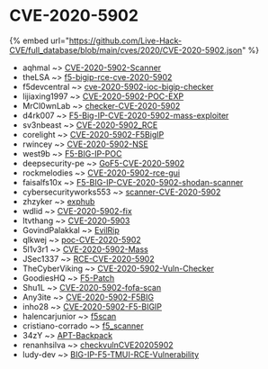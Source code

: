 # CVE-2020-5902
{% embed url="https://github.com/Live-Hack-CVE/full_database/blob/main/cves/2020/CVE-2020-5902.json" %}

* aqhmal ~> [CVE-2020-5902-Scanner](https://www.alice-snow.ru/2020/database/cve-2020-5902/cve-2020-5902-scanner-aqhmal)
* theLSA ~> [f5-bigip-rce-cve-2020-5902](https://www.alice-snow.ru/2020/database/cve-2020-5902/f5-bigip-rce-cve-2020-5902-thelsa)
* f5devcentral ~> [cve-2020-5902-ioc-bigip-checker](https://www.alice-snow.ru/2020/database/cve-2020-5902/cve-2020-5902-ioc-bigip-checker-f5devcentral)
* lijiaxing1997 ~> [CVE-2020-5902-POC-EXP](https://www.alice-snow.ru/2020/database/cve-2020-5902/cve-2020-5902-poc-exp-lijiaxing1997)
* MrCl0wnLab ~> [checker-CVE-2020-5902](https://www.alice-snow.ru/2020/database/cve-2020-5902/checker-cve-2020-5902-mrcl0wnlab)
* d4rk007 ~> [F5-Big-IP-CVE-2020-5902-mass-exploiter](https://www.alice-snow.ru/2020/database/cve-2020-5902/f5-big-ip-cve-2020-5902-mass-exploiter-d4rk007)
* sv3nbeast ~> [CVE-2020-5902_RCE](https://www.alice-snow.ru/2020/database/cve-2020-5902/cve-2020-5902_rce-sv3nbeast)
* corelight ~> [CVE-2020-5902-F5BigIP](https://www.alice-snow.ru/2020/database/cve-2020-5902/cve-2020-5902-f5bigip-corelight)
* rwincey ~> [CVE-2020-5902-NSE](https://www.alice-snow.ru/2020/database/cve-2020-5902/cve-2020-5902-nse-rwincey)
* west9b ~> [F5-BIG-IP-POC](https://www.alice-snow.ru/2020/database/cve-2020-5902/f5-big-ip-poc-west9b)
* deepsecurity-pe ~> [GoF5-CVE-2020-5902](https://www.alice-snow.ru/2020/database/cve-2020-5902/gof5-cve-2020-5902-deepsecurity-pe)
* rockmelodies ~> [CVE-2020-5902-rce-gui](https://www.alice-snow.ru/2020/database/cve-2020-5902/cve-2020-5902-rce-gui-rockmelodies)
* faisalfs10x ~> [F5-BIG-IP-CVE-2020-5902-shodan-scanner](https://www.alice-snow.ru/2020/database/cve-2020-5902/f5-big-ip-cve-2020-5902-shodan-scanner-faisalfs10x)
* cybersecurityworks553 ~> [scanner-CVE-2020-5902](https://www.alice-snow.ru/2020/database/cve-2020-5902/scanner-cve-2020-5902-cybersecurityworks553)
* zhzyker ~> [exphub](https://www.alice-snow.ru/2020/database/cve-2020-5902/exphub-zhzyker)
* wdlid ~> [CVE-2020-5902-fix](https://www.alice-snow.ru/2020/database/cve-2020-5902/cve-2020-5902-fix-wdlid)
* ltvthang ~> [CVE-2020-5903](https://www.alice-snow.ru/2020/database/cve-2020-5902/cve-2020-5903-ltvthang)
* GovindPalakkal ~> [EvilRip](https://www.alice-snow.ru/2020/database/cve-2020-5902/evilrip-govindpalakkal)
* qlkwej ~> [poc-CVE-2020-5902](https://www.alice-snow.ru/2020/database/cve-2020-5902/poc-cve-2020-5902-qlkwej)
* 5l1v3r1 ~> [CVE-2020-5902-Mass](https://www.alice-snow.ru/2020/database/cve-2020-5902/cve-2020-5902-mass-5l1v3r1)
* JSec1337 ~> [RCE-CVE-2020-5902](https://www.alice-snow.ru/2020/database/cve-2020-5902/rce-cve-2020-5902-jsec1337)
* TheCyberViking ~> [CVE-2020-5902-Vuln-Checker](https://www.alice-snow.ru/2020/database/cve-2020-5902/cve-2020-5902-vuln-checker-thecyberviking)
* GoodiesHQ ~> [F5-Patch](https://www.alice-snow.ru/2020/database/cve-2020-5902/f5-patch-goodieshq)
* Shu1L ~> [CVE-2020-5902-fofa-scan](https://www.alice-snow.ru/2020/database/cve-2020-5902/cve-2020-5902-fofa-scan-shu1l)
* Any3ite ~> [CVE-2020-5902-F5BIG](https://www.alice-snow.ru/2020/database/cve-2020-5902/cve-2020-5902-f5big-any3ite)
* inho28 ~> [CVE-2020-5902-F5-BIGIP](https://www.alice-snow.ru/2020/database/cve-2020-5902/cve-2020-5902-f5-bigip-inho28)
* halencarjunior ~> [f5scan](https://www.alice-snow.ru/2020/database/cve-2020-5902/f5scan-halencarjunior)
* cristiano-corrado ~> [f5_scanner](https://www.alice-snow.ru/2020/database/cve-2020-5902/f5_scanner-cristiano-corrado)
* 34zY ~> [APT-Backpack](https://www.alice-snow.ru/2020/database/cve-2020-5902/apt-backpack-34zy)
* renanhsilva ~> [checkvulnCVE20205902](https://www.alice-snow.ru/2020/database/cve-2020-5902/checkvulncve20205902-renanhsilva)
* ludy-dev ~> [BIG-IP-F5-TMUI-RCE-Vulnerability](https://www.alice-snow.ru/2020/database/cve-2020-5902/big-ip-f5-tmui-rce-vulnerability-ludy-dev)